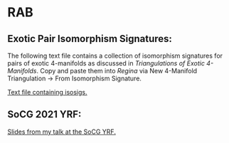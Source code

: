 # RAB

## Exotic Pair Isomorphism Signatures:
The following text file contains a collection of isomorphism signatures for pairs of exotic 4-manifolds as discussed in *Triangulations of Exotic 4-Manifolds*. Copy and paste them into *Regina* via New 4-Manifold Triangulation -> From Isomorphism Signature.

[Text file containing isosigs.](https://gist.githubusercontent.com/raburke/c8ffcc1df50494d8e67013d3c309dec1/raw/b0d8fa354d4deebc820226879b15060241a27ff9/Exotic_Pair_Isomorphism_Signatures.txt)

## SoCG 2021 YRF:
[Slides from my talk at the SoCG YRF.](https://github.com/raburke/raburke.github.io/raw/main/socg-yrf-talk.pdf)

